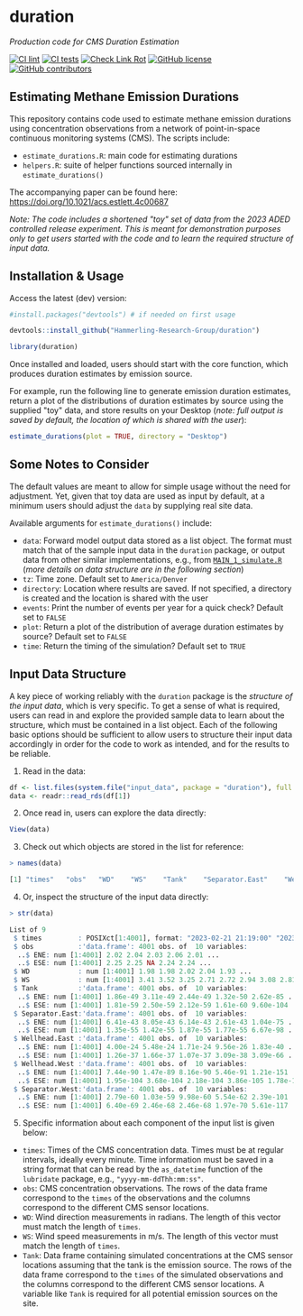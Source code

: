 # duration
*Production code for CMS Duration Estimation*

[![CI lint](https://github.com/Hammerling-Research-Group/duration/actions/workflows/lint.yml/badge.svg)](https://github.com/Hammerling-Research-Group/duration/actions/workflows/lint.yml)
[![CI tests](https://github.com/Hammerling-Research-Group/duration/actions/workflows/cov.yml/badge.svg)](https://github.com/Hammerling-Research-Group/duration/actions/workflows/cov.yml)
[![Check Link Rot](https://github.com/Hammerling-Research-Group/duration/actions/workflows/check-link-rot.yaml/badge.svg)](https://github.com/Hammerling-Research-Group/duration/actions/workflows/check-link-rot.yaml)
[![GitHub license](https://img.shields.io/github/license/Hammerling-Research-Group/duration?color=blue)](https://github.com/Hammerling-Research-Group/duration/blob/main/LICENSE)
[![GitHub contributors](https://img.shields.io/github/contributors/Hammerling-Research-Group/duration.svg)](https://github.com/Hammerling-Research-Group/duration/graphs/contributors/)

## Estimating Methane Emission Durations

This repository contains code used to estimate methane emission durations using concentration observations from a network of point-in-space continuous monitoring systems (CMS). The scripts include: 

  - `estimate_durations.R`: main code for estimating durations
  - `helpers.R`: suite of helper functions sourced internally in `estimate_durations()`

The accompanying paper can be found here: https://doi.org/10.1021/acs.estlett.4c00687

*Note: The code includes a shortened "toy" set of data from the 2023 ADED controlled release experiment. This is meant for demonstration purposes only to get users started with the code and to learn the required structure of input data.*

## Installation & Usage

Access the latest (dev) version:

```r
#install.packages("devtools") # if needed on first usage

devtools::install_github("Hammerling-Research-Group/duration")

library(duration)
```

Once installed and loaded, users should start with the core function, which produces duration estimates by emission source. 

For example, run the following line to generate emission duration estimates, return a plot of the distributions of duration estimates by source using the supplied "toy" data, and store results on your Desktop (*note: full output is saved by default, the location of which is shared with the user*): 

```r
estimate_durations(plot = TRUE, directory = "Desktop")
```

## Some Notes to Consider

The default values are meant to allow for simple usage without the need for adjustment. Yet, given that toy data are used as input by default, at a minimum users should adjust the `data` by supplying real site data.

Available arguments for `estimate_durations()` include:

  - `data`: Forward model output data stored as a list object. The format must match that of the sample input data in the `duration` package, or output data from other similar implementations, e.g., from [`MAIN_1_simulate.R`](https://github.com/wsdaniels/DLQ/) (*more details on data structure are in the following section*)
  - `tz`: Time zone. Default set to `America/Denver`
  - `directory`: Location where results are saved. If not specified, a directory is created and the location is shared with the user
  - `events`: Print the number of events per year for a quick check? Default set to `FALSE`
  - `plot`: Return a plot of the distribution of average duration estimates by source? Default set to `FALSE`
  - `time`: Return the timing of the simulation? Default set to `TRUE`

## Input Data Structure

A key piece of working reliably with the `duration` package is the *structure of the input data*, which is very specific. To get a sense of what is required, users can read in and explore the provided sample data to learn about the structure, which must be contained in a list object. Each of the following basic options should be sufficient to allow users to structure their input data accordingly in order for the code to work as intended, and for the results to be reliable. 

  1. Read in the data:

```r
df <- list.files(system.file("input_data", package = "duration"), full.names = TRUE)
data <- readr::read_rds(df[1])
```

  2. Once read in, users can explore the data directly:

```r
View(data)
```

  3. Check out which objects are stored in the list for reference:

```r
> names(data)

[1] "times"   "obs"   "WD"    "WS"    "Tank"    "Separator.East"    "Wellhead.East"   "Wellhead.West"   "Separator.West"
```

  4. Or, inspect the structure of the input data directly:

```r
> str(data)

List of 9
 $ times         : POSIXct[1:4001], format: "2023-02-21 21:19:00" "2023-02-21 21:20:00" "2023-02-21 21:21:00" "2023-02-21 21:22:00" ...
 $ obs           :'data.frame':	4001 obs. of  10 variables:
  ..$ ENE: num [1:4001] 2.02 2.04 2.03 2.06 2.01 ...
  ..$ ESE: num [1:4001] 2.25 2.25 NA 2.24 2.24 ...
 $ WD            : num [1:4001] 1.98 1.98 2.02 2.04 1.93 ...
 $ WS            : num [1:4001] 3.41 3.52 3.25 2.71 2.72 2.94 3.08 2.81 3.16 3.07 ...
 $ Tank          :'data.frame':	4001 obs. of  10 variables:
  ..$ ENE: num [1:4001] 1.86e-49 3.11e-49 2.44e-49 1.32e-50 2.62e-85 ...
  ..$ ESE: num [1:4001] 1.81e-59 2.50e-59 2.12e-59 1.61e-60 9.60e-104 ...
 $ Separator.East:'data.frame':	4001 obs. of  10 variables:
  ..$ ENE: num [1:4001] 6.41e-43 8.05e-43 6.14e-43 2.61e-43 1.04e-75 ...
  ..$ ESE: num [1:4001] 1.35e-55 1.42e-55 1.87e-55 1.77e-55 6.67e-98 ...
 $ Wellhead.East :'data.frame':	4001 obs. of  10 variables:
  ..$ ENE: num [1:4001] 4.00e-24 5.48e-24 1.71e-24 9.56e-26 1.83e-40 ...
  ..$ ESE: num [1:4001] 1.26e-37 1.66e-37 1.07e-37 3.09e-38 3.09e-66 ...
 $ Wellhead.West :'data.frame':	4001 obs. of  10 variables:
  ..$ ENE: num [1:4001] 7.44e-90 1.47e-89 8.16e-90 5.46e-91 1.21e-151 ...
  ..$ ESE: num [1:4001] 1.95e-104 3.68e-104 2.18e-104 3.86e-105 1.78e-177 ...
 $ Separator.West:'data.frame':	4001 obs. of  10 variables:
  ..$ ENE: num [1:4001] 2.79e-60 1.03e-59 9.98e-60 5.54e-62 2.39e-101 ...
  ..$ ESE: num [1:4001] 6.40e-69 2.46e-68 2.46e-68 1.97e-70 5.61e-117 ...
```

5. Specific information about each component of the input list is given below:

- `times`: Times of the CMS concentration data. Times must be at regular intervals, ideally every minute. Time information must be saved in a string format that can be read by the `as_datetime` function of the `lubridate` package, e.g., `"yyyy-mm-ddThh:mm:ss"`.
- `obs`: CMS concentration observations. The rows of the data frame correspond to the `times` of the observations and the columns correspond to the different CMS sensor locations.
- `WD`: Wind direction measurements in radians. The length of this vector must match the length of `times`.
- `WS`: Wind speed measurements in m/s. The length of this vector must match the length of `times`.
- `Tank`: Data frame containing simulated concentrations at the CMS sensor locations assuming that the tank is the emission source. The rows of the data frame correspond to the `times` of the simulated observations and the columns correspond to the different CMS sensor locations. A variable like `Tank` is required for all potential emission sources on the site.

